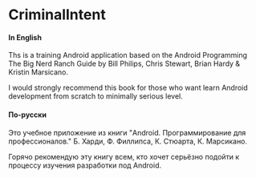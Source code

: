 CriminalIntent
================

#### In English

Ths is a training Android application based on the Android Programming The Big Nerd Ranch Guide by Bill Philips, Chris Stewart, Brian Hardy & Kristin Marsicano.

I would strongly recommend this book for those who want learn Android development from scratch to minimally serious level.


#### По-русски

Это учебное приложение из книги "Android. Программирование для профессионалов." Б. Харди, Ф. Филлипса, К. Стюарта, К. Марсикано.
 
 Горячо рекомендую эту книгу всем, кто хочет серьёзно подойти к процессу изучения разработки под Android.
 